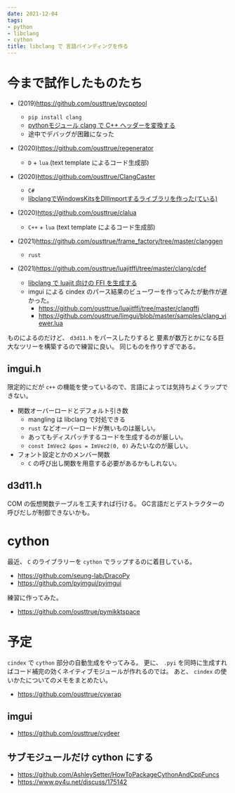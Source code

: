 ```yaml
---
date: 2021-12-04
tags:
- python
- libclang
- cython
title: libclang で 言語バインディングを作る
---
```


# 今まで試作したものたち

* (2019)https://github.com/ousttrue/pycpptool
    * `pip install clang`
    * [pythonモジュール clang で C++ ヘッダーを変換する](/posts/2019/python_clang/)
    * 途中でデバッグが困難になった

* (2020)https://github.com/ousttrue/regenerator
    * `D` + `lua` (text template によるコード生成部)

* (2020)https://github.com/ousttrue/ClangCaster
    * `C#`
    * [libclangでWindowsKitsをDllImportするライブラリを作った(ている)](https://qiita.com/ousttrue/items/d878ec97483cb8834793)

* (2020)https://github.com/ousttrue/clalua
    * `C++` + `lua` (text template によるコード生成部)

* (2021)https://github.com/ousttrue/frame_factory/tree/master/clanggen
    * `rust`

* (2021)https://github.com/ousttrue/luajitffi/tree/master/clang/cdef
    * [libclang で luajit 向けの FFI を生成する](/posts/2021/luajitffi/)
    * imgui による cindex のパース結果のビューワーを作ってみたが動作が遅かった。
        * https://github.com/ousttrue/luajitffi/tree/master/clangffi
        * https://github.com/ousttrue/limgui/blob/master/samples/clang_viewer.lua

ものによるのだけど、 `d3d11.h` をパースしたりすると
要素が数万とかになる巨大なツリーを構築するので練習に良い。
同じものを作りすぎである。

## imgui.h

限定的にだが `c++` の機能を使っているので、言語によっては気持ちよくラップできない。

* 関数オーバーロードとデフォルト引き数
    * mangling は libclang で対処できる
    * `rust` などオーバーロードが無いものは厳しい。
    * あってもディスパッチするコードを生成するのが厳しい。
    * `const ImVec2 &pos = ImVec2(0, 0)` みたいなのが厳しい。
* フォント設定とかのメンバー関数
    * `C` の呼び出し関数を用意する必要があるかもしれない。

## d3d11.h

COM の仮想関数テーブルを工夫すれば行ける。
GC言語だとデストラクターの呼びだしが制御できないかも。

# cython

最近、 `C` のライブラリーを `cython` でラップするのに着目している。

* https://github.com/seung-lab/DracoPy
* https://github.com/pyimgui/pyimgui

練習に作ってみた。

* https://github.com/ousttrue/pymikktspace

# 予定

`cindex` で `cython` 部分の自動生成をやってみる。
更に、 `.pyi` を同時に生成すればコード補完の効くネイティブモジュールが作れるのでは。
あと、 `cindex` の使いかたについてのメモをまとめたい。

* https://github.com/ousttrue/cywrap

## imgui

* https://github.com/ousttrue/cydeer

## サブモジュールだけ cython にする

* https://github.com/AshleySetter/HowToPackageCythonAndCppFuncs
* https://www.py4u.net/discuss/175142

